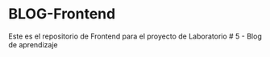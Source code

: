 # BLOG-Frontend
Este es el repositorio de Frontend para el proyecto de Laboratorio # 5 - Blog de aprendizaje
